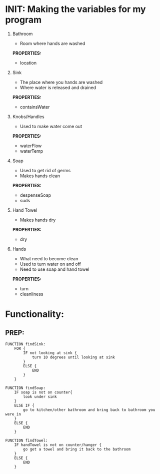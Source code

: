 # INIT: Making the variables for my program
1. Bathroom 
    * Room where hands are washed

    **PROPERTIES:**
    - location
2. Sink
    * The place where you hands are washed
    * Where water is released and drained

    **PROPERTIES:**
    - containsWater
3. Knobs/Handles
    * Used to make water come out

    **PROPERTIES:**
    - waterFlow
    - waterTemp
4. Soap
    * Used to get rid of germs
    * Makes hands clean

    **PROPERTIES:**
    - despenseSoap
    - suds
5. Hand Towel
    * Makes hands dry

    **PROPERTIES:**
    - dry
6. Hands
    * What need to become clean
    * Used to turn water on and off
    * Need to use soap and hand towel

    **PROPERTIES:**
    - turn
    - cleanliness 

# Functionality:
## PREP:
``` 
FUNCTION findSink:
    FOR {
        IF not looking at sink {
            turn 10 degrees until looking at sink
        }
        ELSE {
            END
        }
    }

FUNCTION findSoap:
    IF soap is not on counter{
        look under sink
    }
    ELSE IF {
        go to kitchen/other bathroom and bring back to bathroom you were in
    }
    ELSE {
        END
    }

FUNCTION findTowel:
    IF handTowel is not on counter/hanger {
        go get a towel and bring it back to the bathroom
    }
    ELSE {
        END
    }